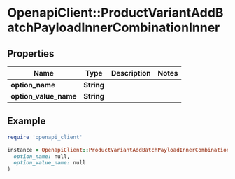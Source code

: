 # OpenapiClient::ProductVariantAddBatchPayloadInnerCombinationInner

## Properties

| Name | Type | Description | Notes |
| ---- | ---- | ----------- | ----- |
| **option_name** | **String** |  |  |
| **option_value_name** | **String** |  |  |

## Example

```ruby
require 'openapi_client'

instance = OpenapiClient::ProductVariantAddBatchPayloadInnerCombinationInner.new(
  option_name: null,
  option_value_name: null
)
```

